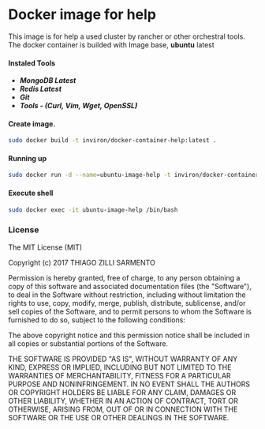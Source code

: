 # Docker image for help

This image is for help a used cluster by rancher or other orchestral tools.
The docker container is builded with Image base, **ubuntu** latest

#### Instaled Tools
* ***MongoDB Latest***
* ***Redis Latest***
* ***Git***
* ***Tools - (Curl, Vim, Wget, OpenSSL)***

#### Create image.
```sh
sudo docker build -t inviron/docker-container-help:latest .
```

#### Running up
```sh
sudo docker run -d --name=ubuntu-image-help -t inviron/docker-container-help:latest
```

#### Execute shell
```sh
sudo docker exec -it ubuntu-image-help /bin/bash
```

### License 

The MIT License (MIT)

Copyright (c) 2017 THIAGO ZILLI SARMENTO

Permission is hereby granted, free of charge, to any person obtaining a copy
of this software and associated documentation files (the "Software"), to deal
in the Software without restriction, including without limitation the rights
to use, copy, modify, merge, publish, distribute, sublicense, and/or sell
copies of the Software, and to permit persons to whom the Software is
furnished to do so, subject to the following conditions:

The above copyright notice and this permission notice shall be included in all
copies or substantial portions of the Software.

THE SOFTWARE IS PROVIDED "AS IS", WITHOUT WARRANTY OF ANY KIND, EXPRESS OR
IMPLIED, INCLUDING BUT NOT LIMITED TO THE WARRANTIES OF MERCHANTABILITY,
FITNESS FOR A PARTICULAR PURPOSE AND NONINFRINGEMENT. IN NO EVENT SHALL THE
AUTHORS OR COPYRIGHT HOLDERS BE LIABLE FOR ANY CLAIM, DAMAGES OR OTHER
LIABILITY, WHETHER IN AN ACTION OF CONTRACT, TORT OR OTHERWISE, ARISING FROM,
OUT OF OR IN CONNECTION WITH THE SOFTWARE OR THE USE OR OTHER DEALINGS IN THE
SOFTWARE.
